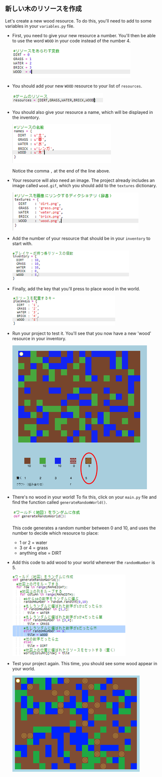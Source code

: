 ## 新しい木のリソースを作成

Let's create a new wood resource. To do this, you'll need to add to some variables in your `variables.py` file.

+ First, you need to give your new resource a number. You'll then be able to use the word `WOOD` in your code instead of the number 4.
    
    ![screenshot](images/craft-wood-const.png)

+ You should add your new `WOOD` resource to your list of `resources`.
    
    ![screenshot](images/craft-wood-resources.png)

+ You should also give your resource a name, which will be displayed in the inventory.
    
    ![screenshot](images/craft-wood-name.png)
    
    Notice the comma `,` at the end of the line above.

+ Your resource will also need an image. The project already includes an image called `wood.gif`, which you should add to the `textures` dictionary.
    
    ![screenshot](images/craft-wood-texture.png)

+ Add the number of your resource that should be in your `inventory` to start with.
    
    ![screenshot](images/craft-wood-inventory.png)

+ Finally, add the key that you'll press to place wood in the world.
    
    ![screenshot](images/craft-wood-placekey.png)

+ Run your project to test it. You'll see that you now have a new 'wood' resource in your inventory.
    
    ![screenshot](images/craft-wood-test.png)

+ There's no wood in your world! To fix this, click on your `main.py` file and find the function called `generateRandomWorld()`.
    
    ![screenshot](images/craft-wood-random1.png)
    
    This code generates a random number between 0 and 10, and uses the number to decide which resource to place:
    
    + 1 or 2 = water
    + 3 or 4 = grass
    + anything else = DIRT

+ Add this code to add wood to your world whenever the `randomNumber` is 5.
    
    ![screenshot](images/craft-wood-random2.png)

+ Test your project again. This time, you should see some wood appear in your world.
    
    ![screenshot](images/craft-wood-test2.png)